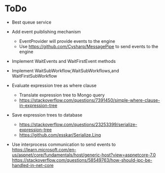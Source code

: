 # ToDo
* Best queue service
* Add event puiblishing mechanism
	* EventProvider will provide events to the engine
	* Use https://github.com/Cysharp/MessagePipe to send events to the engine
* Implement WaitEvents and WaitFirstEvent methods
* Implement WaitSubWorkflow,WaitSubWorkflows,and WaitFirstSubWorkflow




* Evaluate expression tree as where clause
	* Translate expression tree to Mongo query
	* https://stackoverflow.com/questions/7391450/simple-where-clause-in-expression-tree
* Save expression trees to database
	* https://stackoverflow.com/questions/23253399/serialize-expression-tree
	* https://github.com/esskar/Serialize.Linq

* Use interprocess communication to send events to 
https://learn.microsoft.com/en-us/aspnet/core/fundamentals/host/generic-host?view=aspnetcore-7.0
https://stackoverflow.com/questions/58549763/how-should-ipc-be-handled-in-net-core